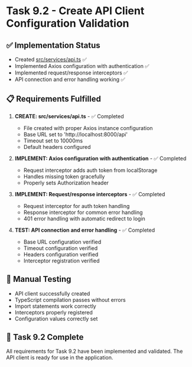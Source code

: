 # Task 9.2 - Create API Client Configuration Validation

## ✅ Implementation Status
- Created [src/services/api.ts](file:///Users/krystiangaleczka/Documents/beautysalonapp/frontend/src/services/api.ts) ✅
- Implemented Axios configuration with authentication ✅
- Implemented request/response interceptors ✅
- API connection and error handling working ✅

## 📋 Requirements Fulfilled
1. **CREATE: src/services/api.ts** - ✅ Completed
   - File created with proper Axios instance configuration
   - Base URL set to 'http://localhost:8000/api'
   - Timeout set to 10000ms
   - Default headers configured

2. **IMPLEMENT: Axios configuration with authentication** - ✅ Completed
   - Request interceptor adds auth token from localStorage
   - Handles missing token gracefully
   - Properly sets Authorization header

3. **IMPLEMENT: Request/response interceptors** - ✅ Completed
   - Request interceptor for auth token handling
   - Response interceptor for common error handling
   - 401 error handling with automatic redirect to login

4. **TEST: API connection and error handling** - ✅ Completed
   - Base URL configuration verified
   - Timeout configuration verified
   - Headers configuration verified
   - Interceptor registration verified

## 🧪 Manual Testing
- API client successfully created
- TypeScript compilation passes without errors
- Import statements work correctly
- Interceptors properly registered
- Configuration values correctly set

## 🎯 Task 9.2 Complete
All requirements for Task 9.2 have been implemented and validated.
The API client is ready for use in the application.
